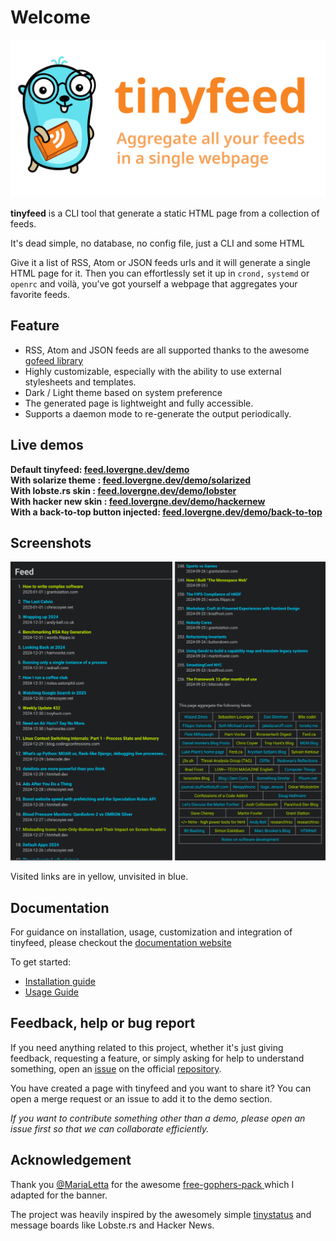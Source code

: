 # Welcome 

![banner](docs/img/banner.svg)

**tinyfeed** is a CLI tool that generate a static HTML page from a collection of feeds.

It's dead simple, no database, no config file, just a CLI and some HTML 

Give it a list of RSS, Atom or JSON feeds urls and it will generate a single HTML page for it. Then you can effortlessly set it up in `crond,` `systemd` or `openrc` and voilà, you’ve got yourself a webpage that aggregates your favorite feeds.


## Feature

- RSS, Atom and JSON feeds are all supported thanks to the awesome 
[gofeed library](https://github.com/mmcdole/gofeed)
- Highly customizable, especially with the ability to use external stylesheets and templates.
- Dark / Light theme based on system preference
- The generated page is lightweight and fully accessible.
- Supports a daemon mode to re-generate the output periodically.


## Live demos

**Default tinyfeed: [feed.lovergne.dev/demo](https://feed.lovergne.dev//demo)**  
**With solarize theme : [feed.lovergne.dev/demo/solarized](https://feed.lovergne.dev//demo/solarized.html)**  
**With lobste.rs skin : [feed.lovergne.dev/demo/lobster](https://feed.lovergne.dev//demo/lobster.html)**  
**With hacker new skin : [feed.lovergne.dev/demo/hackernew](https://feed.lovergne.dev//demo/hackernews.html)**  
**With a back-to-top button injected: [feed.lovergne.dev/demo/back-to-top](https://feed.lovergne.dev/demo/back-to-top.html)**  


## Screenshots

![screenshots of feed.lovergne.dev](docs/img/screenshots.png)

Visited links are in yellow, unvisited in blue. 


## Documentation

For guidance on installation, usage, customization and integration of tinyfeed, please checkout the [documentation website](https://feed.lovergne.dev/)

To get started:

- [Installation guide](https://feed.lovergne.dev/installation/)
- [Usage Guide](https://feed.lovergne.dev/usage/)


## Feedback, help or bug report

If you need anything related to this project, whether it's just giving feedback, requesting a feature, or simply asking for help to understand something, open an [issue](https://github.com/TheBigRoomXXL/tinyfeed/issues) on the official [repository](https://github.com/TheBigRoomXXL/tinyfeed/).

You have created a page with tinyfeed and you want to share it? You can open a merge request or an issue to add it to the demo section.

*If you want to contribute something other than a demo, please open an issue first so that we can collaborate efficiently.*


## Acknowledgement

Thank you [@MariaLetta](https://github.com/MariaLetta) for the awesome [free-gophers-pack ](https://github.com/MariaLetta/free-gophers-pack) which I adapted for the banner.

The project was heavily inspired by the awesomely simple [tinystatus](https://github.com/bderenzo/tinystatus) and message boards like Lobste.rs and Hacker News.
